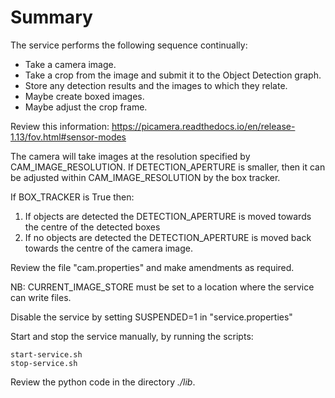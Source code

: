 # Summary

The service performs the following sequence continually:

* Take a camera image.
* Take a crop from the image and submit it to the Object Detection graph.
* Store any detection results and the images to which they relate.
* Maybe create boxed images.
* Maybe adjust the crop frame.

Review this information: https://picamera.readthedocs.io/en/release-1.13/fov.html#sensor-modes


The camera will take images at the resolution specified by CAM_IMAGE_RESOLUTION. 
If DETECTION_APERTURE is smaller, then it can be adjusted within CAM_IMAGE_RESOLUTION by the box tracker.

If BOX_TRACKER is True then:
1. If objects are detected the DETECTION_APERTURE is moved towards the centre of the detected boxes 
2. If no objects are detected the DETECTION_APERTURE is moved back towards the centre of the camera image.
 
Review the file "cam.properties" and make amendments as required.

NB: CURRENT_IMAGE_STORE must be set to a location where the service can write files.

Disable the service by setting SUSPENDED=1 in "service.properties"

Start and stop the service manually, by running the scripts:

    start-service.sh
    stop-service.sh


Review the python code in the directory *./lib*.



